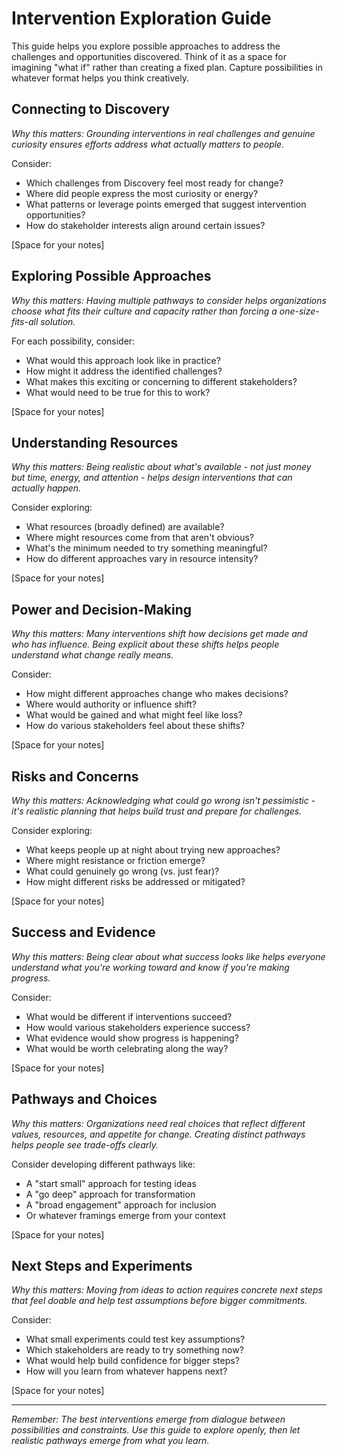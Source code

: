 # Intervention Exploration Guide

This guide helps you explore possible approaches to address the challenges and opportunities discovered. Think of it as a space for imagining "what if" rather than creating a fixed plan. Capture possibilities in whatever format helps you think creatively.

## Connecting to Discovery

*Why this matters: Grounding interventions in real challenges and genuine curiosity ensures efforts address what actually matters to people.*

Consider:
- Which challenges from Discovery feel most ready for change?
- Where did people express the most curiosity or energy?
- What patterns or leverage points emerged that suggest intervention opportunities?
- How do stakeholder interests align around certain issues?

[Space for your notes]

## Exploring Possible Approaches

*Why this matters: Having multiple pathways to consider helps organizations choose what fits their culture and capacity rather than forcing a one-size-fits-all solution.*

For each possibility, consider:
- What would this approach look like in practice?
- How might it address the identified challenges?
- What makes this exciting or concerning to different stakeholders?
- What would need to be true for this to work?

[Space for your notes]

## Understanding Resources

*Why this matters: Being realistic about what's available - not just money but time, energy, and attention - helps design interventions that can actually happen.*

Consider exploring:
- What resources (broadly defined) are available?
- Where might resources come from that aren't obvious?
- What's the minimum needed to try something meaningful?
- How do different approaches vary in resource intensity?

[Space for your notes]

## Power and Decision-Making

*Why this matters: Many interventions shift how decisions get made and who has influence. Being explicit about these shifts helps people understand what change really means.*

Consider:
- How might different approaches change who makes decisions?
- Where would authority or influence shift?
- What would be gained and what might feel like loss?
- How do various stakeholders feel about these shifts?

[Space for your notes]

## Risks and Concerns

*Why this matters: Acknowledging what could go wrong isn't pessimistic - it's realistic planning that helps build trust and prepare for challenges.*

Consider exploring:
- What keeps people up at night about trying new approaches?
- Where might resistance or friction emerge?
- What could genuinely go wrong (vs. just fear)?
- How might different risks be addressed or mitigated?

[Space for your notes]

## Success and Evidence

*Why this matters: Being clear about what success looks like helps everyone understand what you're working toward and know if you're making progress.*

Consider:
- What would be different if interventions succeed?
- How would various stakeholders experience success?
- What evidence would show progress is happening?
- What would be worth celebrating along the way?

[Space for your notes]

## Pathways and Choices

*Why this matters: Organizations need real choices that reflect different values, resources, and appetite for change. Creating distinct pathways helps people see trade-offs clearly.*

Consider developing different pathways like:
- A "start small" approach for testing ideas
- A "go deep" approach for transformation
- A "broad engagement" approach for inclusion
- Or whatever framings emerge from your context

[Space for your notes]

## Next Steps and Experiments

*Why this matters: Moving from ideas to action requires concrete next steps that feel doable and help test assumptions before bigger commitments.*

Consider:
- What small experiments could test key assumptions?
- Which stakeholders are ready to try something now?
- What would help build confidence for bigger steps?
- How will you learn from whatever happens next?

[Space for your notes]

---

*Remember: The best interventions emerge from dialogue between possibilities and constraints. Use this guide to explore openly, then let realistic pathways emerge from what you learn.*